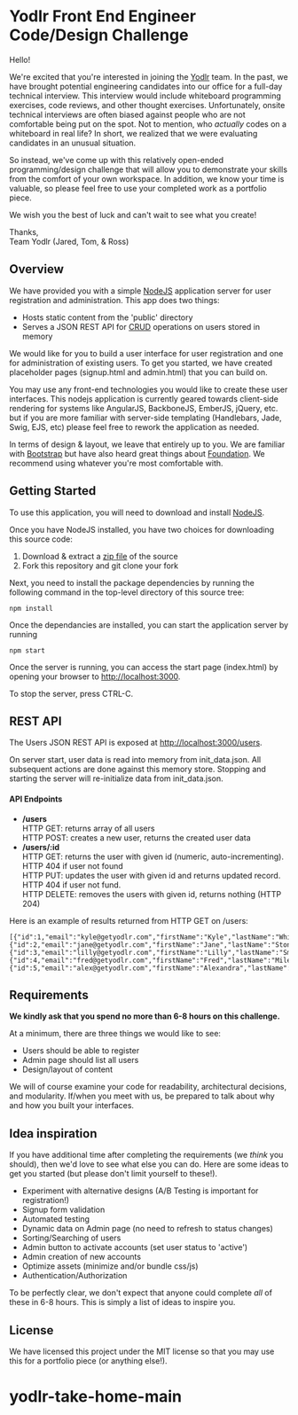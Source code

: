 Yodlr Front End Engineer Code/Design Challenge
=======================

Hello!

We're excited that you're interested in joining the [Yodlr](https://getyodlr.com) team.  In the past, we have
brought potential engineering candidates into our office for a full-day
technical interview.  This interview would include whiteboard programming
exercises, code reviews, and other thought exercises.  Unfortunately, onsite technical interviews are often biased against people who are not comfortable being put on the spot.  Not to mention, who _actually_ codes on a whiteboard in real life?  In short,  we realized that we
were evaluating candidates in an unusual situation.

So instead, we've come up with this relatively open-ended programming/design
challenge that will allow you to demonstrate your skills from the comfort
of your own workspace.  In addition, we know your time is valuable, so please
feel free to use your completed work as a portfolio piece.

We wish you the best of luck and can't wait to see what you create!

Thanks,  
Team Yodlr (Jared, Tom, & Ross)

## Overview

We have provided you with a simple [NodeJS](https://nodejs.org)
application server for user registration and administration.
This app does two things:
* Hosts static content from the 'public' directory
* Serves a JSON REST API for [CRUD](http://en.wikipedia.org/wiki/Create,_read,_update_and_delete) operations on users stored in memory

We would like for you to build a user interface for user registration and one for administration of existing users.  To get you started, we have created placeholder pages (signup.html and admin.html) that you can build on.

You may use any front-end technologies you would like to create these user interfaces.  This nodejs application is currently geared towards client-side rendering for systems like AngularJS, BackboneJS, EmberJS, jQuery, etc. but if you are more familiar with server-side templating (Handlebars, Jade, Swig, EJS, etc) please feel free to rework the application as needed.

In terms of design & layout, we leave that entirely up to you.  We are familiar with [Bootstrap](getbootstrap.com) but have also heard great things about [Foundation](foundation.zurb.com).  We recommend using whatever you're most comfortable with.


## Getting Started

To use this application, you will need to download and install [NodeJS](http://nodejs.org/download/).

Once you have NodeJS installed, you have two choices for downloading this source code:

1. Download & extract a [zip file](https://github.com/yodlr/frontend-code-challenge/archive/master.zip) of the source  
2. Fork this repository and git clone your fork

Next, you need to install the package dependencies by running the following command in the top-level directory of this source tree:
```
npm install
```

Once the dependancies are installed, you can start the application server by running
```
npm start
```

Once the server is running, you can access the start page (index.html) by opening your browser to [http://localhost:3000](http://localhost:3000).

To stop the server, press CTRL-C.

## REST API

The Users JSON REST API is exposed at [http://localhost:3000/users](http://localhost:3000).

On server start, user data is read into memory from init_data.json. All subsequent actions are done against this memory store.  Stopping and starting the server will re-initialize data from init_data.json.  

#### API Endpoints

* **/users**  
HTTP GET: returns array of all users  
HTTP POST: creates a new user, returns the created user data
* **/users/:id**  
HTTP GET: returns the user with given id (numeric, auto-incrementing).  HTTP 404 if user not found  
HTTP PUT: updates the user with given id and returns updated record. HTTP 404 if user not fund.  
HTTP DELETE: removes the users with given id, returns nothing (HTTP 204)

Here is an example of results returned from HTTP GET on /users:
```
[{"id":1,"email":"kyle@getyodlr.com","firstName":"Kyle","lastName":"White","state":"active"},  
{"id":2,"email":"jane@getyodlr.com","firstName":"Jane","lastName":"Stone","state":"active"},  
{"id":3,"email":"lilly@getyodlr.com","firstName":"Lilly","lastName":"Smith","state":"pending"},  
{"id":4,"email":"fred@getyodlr.com","firstName":"Fred","lastName":"Miles","state":"pending"},  
{"id":5,"email":"alex@getyodlr.com","firstName":"Alexandra","lastName":"Betts","state":"pending"}]
```

## Requirements

**We kindly ask that you spend no more than 6-8 hours on this challenge.**

At a minimum, there are three things we would like to see:
* Users should be able to register
* Admin page should list all users
* Design/layout of content

We will of course examine your code for readability, architectural decisions, and modularity.  If/when you meet with us, be prepared to talk about why and how you built your interfaces.

## Idea inspiration

If you have additional time after completing the requirements (we _think_ you should), then we'd love to see what else you can do.  Here are some ideas to get you started (but please don't limit yourself to these!).

* Experiment with alternative designs (A/B Testing is important for registration!)
* Signup form validation
* Automated testing
* Dynamic data on Admin page (no need to refresh to status changes)
* Sorting/Searching of users
* Admin button to activate accounts (set user status to 'active')
* Admin creation of new accounts
* Optimize assets (minimize and/or bundle css/js)
* Authentication/Authorization

To be perfectly clear, we don't expect that anyone could complete _all_ of these in 6-8 hours.  This is simply a list of ideas to inspire you.

## License

We have licensed this project under the MIT license so that you may use this for a portfolio piece (or anything else!).
# yodlr-take-home-main
